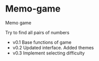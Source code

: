 # Memo-game
Memo game

Try to find all pairs of numbers

- v0.1 Base functions of game
- v0.2 Updated interface. Added themes
- v0.3 Implement selecting difficulty
